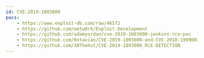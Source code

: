 ```yaml
---
id: CVE-2019-1003000
pocs: 
    - https://www.exploit-db.com/raw/46572
    - https://github.com/wetw0rk/Exploit-Development
    - https://github.com/adamyordan/cve-2019-1003000-jenkins-rce-poc
    - https://github.com/0xtavian/CVE-2019-1003000-and-CVE-2018-1999002-Pre-Auth-RCE-Jenkins
    - https://github.com/1NTheKut/CVE-2019-1003000_RCE-DETECTION
---
```

